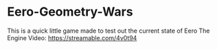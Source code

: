# Eero-Geometry-Wars
This is a quick little game made to test out the current state of Eero The Engine
Video: https://streamable.com/4v0t94
